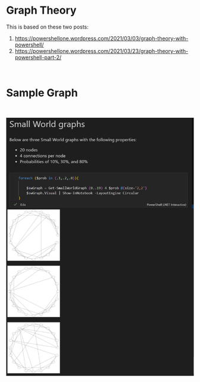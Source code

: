 # Graph Theory

This is based on these two posts:

1. https://powershellone.wordpress.com/2021/03/03/graph-theory-with-powershell/
1. https://powershellone.wordpress.com/2021/03/23/graph-theory-with-powershell-part-2/

<br/>

# Sample Graph
<br/>

![](media/SmallWorldGraphs.png)